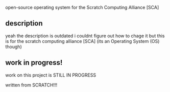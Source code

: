 open-source operating system for the Scratch Computing Alliance [SCA]
## description
yeah the description is outdated i couldnt figure out how to chage it
but this is for the scratch computing alliance [SCA]
(its an Operating System (OS) though)

## work in progress!
work on this project is STILL IN PROGRESS


written from SCRATCH!!!
